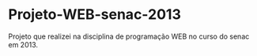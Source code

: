 # Projeto-WEB-senac-2013
Projeto que realizei na disciplina de programação WEB no curso do senac em 2013.
